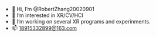 - 👋 Hi, I’m @RobertZhang20020901
- 👀 I’m interested in XR/CV/HCI
- 💞️ I’m working on several XR programs and experinments.
- 📫 18915332899@163.com


